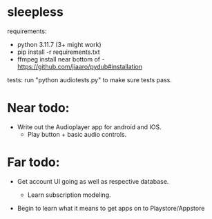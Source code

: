 # sleepless

requirements:
- python 3.11.7 (3+ might work)
- pip install -r requirements.txt
- ffmpeg install near bottom of - https://github.com/jiaaro/pydub#installation

tests:
run "python audiotests.py" to make sure tests pass.

# Near todo: 

- Write out the Audioplayer app for android and IOS.
    - Play button + basic audio controls. 

# Far todo:

- Get account UI going as well as respective database.
    - Learn subscription modeling. 

- Begin to learn what it means to get apps on to Playstore/Appstore
